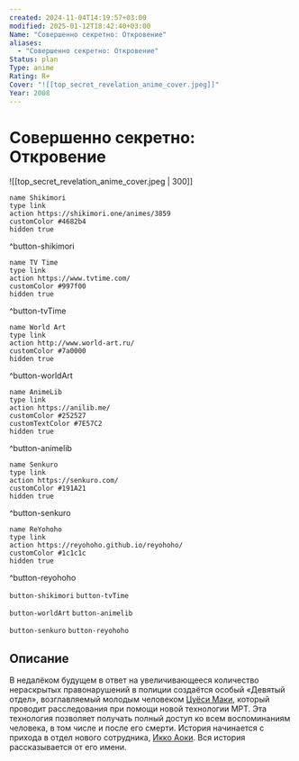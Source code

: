 ```yaml
---
created: 2024-11-04T14:19:57+03:00
modified: 2025-01-12T18:42:40+03:00
Name: "Совершенно секретно: Откровение"
aliases:
  - "Совершенно секретно: Откровение"
Status: plan
Type: anime
Rating: R+
Cover: "![[top_secret_revelation_anime_cover.jpeg]]"
Year: 2008
---
```


# Совершенно секретно: Откровение

![[top_secret_revelation_anime_cover.jpeg | 300]]

```button
name Shikimori
type link
action https://shikimori.one/animes/3859
customColor #4682b4
hidden true
```
^button-shikimori

```button
name TV Time
type link
action https://www.tvtime.com/
customColor #997f00
hidden true
```
^button-tvTime

```button
name World Art
type link
action http://www.world-art.ru/
customColor #7a0000
hidden true
```
^button-worldArt

```button
name AnimeLib
type link
action https://anilib.me/
customColor #252527
customTextColor #7E57C2
hidden true
```
^button-animelib

```button
name Senkuro
type link
action https://senkuro.com/
customColor #191A21
hidden true
```
^button-senkuro

```button
name ReYohoho
type link
action https://reyohoho.github.io/reyohoho/
customColor #1c1c1c
hidden true
```
^button-reyohoho

`button-shikimori` `button-tvTime`

`button-worldArt` `button-animelib`

`button-senkuro` `button-reyohoho`

## Описание

В недалёком будущем в ответ на увеличивающееся количество нераскрытых правонарушений в полиции создаётся особый «Девятый отдел», возглавляемый молодым человеком [Цуёси Маки](https://shikimori.one/characters/10162-tsuyoshi-maki), который проводит расследования при помощи новой технологии МРТ. Эта технология позволяет получать полный доступ ко всем воспоминаниям человека, в том числе и после его смерти. История начинается с прихода в отдел нового сотрудника, [Икко Аоки](https://shikimori.one/characters/10163-ikkou-aoki). Вся история рассказывается от его имени.
